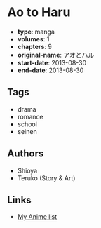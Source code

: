 # Ao to Haru

-   **type**: manga
-   **volumes**: 1
-   **chapters**: 9
-   **original-name**: アオとハル
-   **start-date**: 2013-08-30
-   **end-date**: 2013-08-30

## Tags

-   drama
-   romance
-   school
-   seinen

## Authors

-   Shioya
-   Teruko (Story & Art)

## Links

-   [My Anime list](https://myanimelist.net/manga/133915/Ao_to_Haru)
